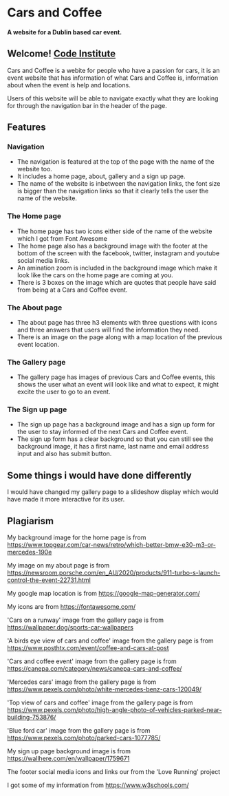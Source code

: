 # Cars and Coffee
#### A website for a Dublin based car event.

## Welcome! [Code Institute](https://codeinstitute.net)

Cars and Coffee is a webite for people who have a passion for cars, it is an event website that has information of what Cars and Coffee is, information about when the event is help and locations. 

Users of this website will be able to navigate exactly what they are looking for through the navigation bar in the header of the page.

## Features

### Navigation
<ul>
<li>The navigation is featured at the top of the page with the name of the website too.</li>
<li>It includes a home page, about, gallery and a sign up page.</li>
<li>The name of the website is inbetween the navigation links, the font size is bigger than the navigation links so that it clearly tells the user the name of the website.</li>
</ul>

### The Home page
<ul>
<li>The home page has two icons either side of the name of the website which I got from Font Awesome</li>
<li>The home page also has a background image with the footer at the bottom of the screen with the facebook, twitter, instagram and youtube social media links.</li>
<li>An amination zoom is included in the background image which make it look like the cars on the home page are coming at you.</li>
<li>There is 3 boxes on the image which are quotes that people have said from being at a Cars and Coffee event.
</ul>


### The About page
<ul>
<li>The about page has three h3 elements with three questions with icons and three answers that users will find the information they need.</li>
<li>There is an image on the page along with a map location of the previous event location.</li></ul>

### The Gallery page
<ul>
<li>The gallery page has images of previous Cars and Coffee events, this shows the user what an event will look like and what to expect, it might excite the user to go to an event.</li></ul>

### The Sign up page 
<ul>
<li>The sign up page has a background image and has a sign up form for the user to stay informed of the next Cars and Coffee event.</li>
<li>The sign up form has a clear background so that you can still see the background image, it has a first name, last name and email address input and also has submit button.</li></ul>

## Some things i would have done differently
I would have changed my gallery page to a slideshow display which would have made it more interactive for its user.








## Plagiarism
My background image for the home page is from https://www.topgear.com/car-news/retro/which-better-bmw-e30-m3-or-mercedes-190e

My image on my about page is from https://newsroom.porsche.com/en_AU/2020/products/911-turbo-s-launch-control-the-event-22731.html

My google map location is from https://google-map-generator.com/

My icons are from https://fontawesome.com/

'Cars on a runway' image from the gallery page is from https://wallpaper.dog/sports-car-wallpapers

'A birds eye view of cars and coffee' image from the gallery page is from https://www.posthtx.com/event/coffee-and-cars-at-post

'Cars and coffee event' image from the gallery page is from https://canepa.com/category/news/canepa-cars-and-coffee/

'Mercedes cars' image from the gallery page is from https://www.pexels.com/photo/white-mercedes-benz-cars-120049/

'Top view of cars and coffee' image from the gallery page is from https://www.pexels.com/photo/high-angle-photo-of-vehicles-parked-near-building-753876/

'Blue ford car' image from the gallery page is from https://www.pexels.com/photo/parked-cars-1077785/

My sign up page background image is from https://wallhere.com/en/wallpaper/1759671

The footer social media icons and links our from the 'Love Running' project

I got some of my information from https://www.w3schools.com/
